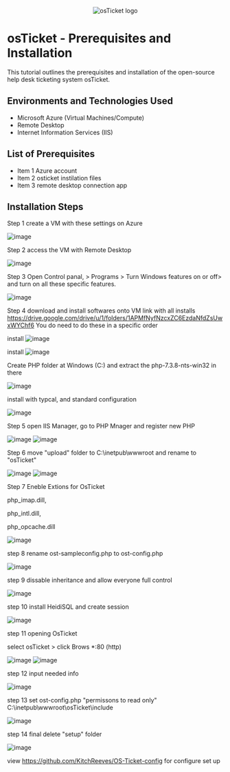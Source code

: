 <p align="center">
<img src="https://i.imgur.com/Clzj7Xs.png" alt="osTicket logo"/>
</p>

<h1>osTicket - Prerequisites and Installation</h1>
This tutorial outlines the prerequisites and installation of the open-source help desk ticketing system osTicket.<br />


<h2>Environments and Technologies Used</h2>

- Microsoft Azure (Virtual Machines/Compute)
- Remote Desktop
- Internet Information Services (IIS)

<h2>List of Prerequisites</h2>

- Item 1 Azure account
- Item 2 osticket instilation files
- Item 3 remote desktop connection app


<h2>Installation Steps</h2>
Step 1 create a VM with these settings on Azure
</p>
<p>

![image](https://github.com/KitchReeves/osticket-prereqs-/assets/158783649/9487f7ef-5dc9-44ab-b95e-5a4bf0e829d6)

Step 2 access the VM with Remote Desktop

![image](https://github.com/KitchReeves/osticket-prereqs-/assets/158783649/173384df-2565-4384-9269-016a9aed8b24)

Step 3 Open Control panal, > Programs > Turn Windows features on or off>
 and turn on all these specific features.

![image](https://github.com/KitchReeves/osticket-prereqs-/assets/158783649/3ef10b9f-15b3-4170-9c44-67830fbe4cd2)

Step 4 download and install softwares onto VM 
link with all installs 
https://drive.google.com/drive/u/1/folders/1APMfNyfNzcxZC6EzdaNfdZsUwxWYChf6
You do need to do these in a specific order

install
![image](https://github.com/KitchReeves/osticket-prereqs-/assets/158783649/565e064c-cc69-4d79-afe5-345e6d549e94)

install
![image](https://github.com/KitchReeves/osticket-prereqs-/assets/158783649/7e9adba5-823e-4480-afe0-64e5b1385782)

</p>

Create PHP folder at Windows (C:) and extract the php-7.3.8-nts-win32 in there

![image](https://github.com/KitchReeves/osticket-prereqs-/assets/158783649/49ac8877-2439-475f-bdd1-85aebfe3cf67)

<p>

install with typcal, and standard configuration

![image](https://github.com/KitchReeves/osticket-prereqs-/assets/158783649/87139e8f-5db7-4bfd-af6b-97865787f1bf)

Step 5 open IIS Manager, go to PHP Mnager and register new PHP

![image](https://github.com/KitchReeves/osticket-prereqs-/assets/158783649/50781c0f-1456-45d3-88f7-d7bc27d840d8)
![image](https://github.com/KitchReeves/osticket-prereqs-/assets/158783649/f2c5acc5-6adf-4c54-854c-ca40cf10ffd6)

Step 6  move "upload" folder to C:\inetpub\wwwroot and rename to "osTicket"

![image](https://github.com/KitchReeves/osticket-prereqs-/assets/158783649/d88bed55-e2ab-4d74-af8b-3fb1c04154a8)
![image](https://github.com/KitchReeves/osticket-prereqs-/assets/158783649/72ecd1fd-5501-4a3a-bbb8-52302f3c2b92)

Step 7 Eneble Extions for OsTicket

php_imap.dill,

php_intl.dill,

php_opcache.dill

![image](https://github.com/KitchReeves/osticket-prereqs-/assets/158783649/6768ac55-c1a9-470d-b8c9-29138fb9e0c0)

step 8 rename ost-sampleconfig.php to ost-config.php

![image](https://github.com/KitchReeves/osticket-prereqs-/assets/158783649/1efb9924-65a8-4f1a-a4db-45281efee18d)

step 9 dissable inheritance and allow everyone full control

![image](https://github.com/KitchReeves/osticket-prereqs-/assets/158783649/71c9ea0e-c76d-4e63-bcd3-6716de91c9e3)

step 10 install HeidiSQL and create session

![image](https://github.com/KitchReeves/osticket-prereqs-/assets/158783649/2ac004fa-79ff-4916-b8eb-cd3ec9e86073)

step 11 opening OsTicket

select osTicket > click Brows *:80 (http)

![image](https://github.com/KitchReeves/osticket-prereqs-/assets/158783649/9e767f4b-4523-43d5-99e0-6a50f678a066)
![image](https://github.com/KitchReeves/osticket-prereqs-/assets/158783649/40fdbc3d-1185-43ea-b0ea-78070458d421)

step 12 input needed info

![image](https://github.com/KitchReeves/osticket-prereqs-/assets/158783649/02f8dda6-f3b1-4573-acf7-d4a4b9ac03ba)

step 13 set ost-config.php "permissons to read only" C:\inetpub\wwwroot\osTicket\include

![image](https://github.com/KitchReeves/osticket-prereqs-/assets/158783649/cc302078-16e2-4db9-8a81-5052bc5ad3c7)

step 14 final delete "setup" folder

![image](https://github.com/KitchReeves/osticket-prereqs-/assets/158783649/00c7d0a0-122a-4369-96e3-0d870b7efac4)

view https://github.com/KitchReeves/OS-Ticket-config for configure set up



















